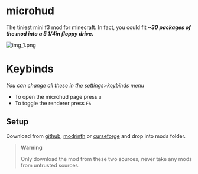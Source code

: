 # microhud
The tiniest mini f3 mod for minecraft. 
In fact, you could fit ***~30 packages of the mod into a 
5 1/4in floppy drive.***

![img_1.png](https://cdn.modrinth.com/data/AVJwF0KA/images/0a869a93231c2d4e640130fb23882c2736dcac02.png)

# Keybinds
*You can change all these in the settings>keybinds menu* 
- To open the microhud page press `u`
- To toggle the renderer press `F6`

## Setup
Download from [github](https://github.com/LukeOnuke/microhud/releases/latest), [modrinth](https://modrinth.com/mod/microhud/versions) or [curseforge](https://www.curseforge.com/minecraft/mc-mods/microhud/files) and drop into mods folder.

> **Warning**
> 
> Only download the mod from these two sources, never take any mods from untrusted sources.
